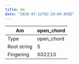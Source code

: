 ```yaml
---
title: Am
date: "2020-07-12T02:29:09.858Z"
---
```


|Am|open_chord|
|---|---|
|Type|open_chord|
|Root string|5|
|Fingering|X02210|

